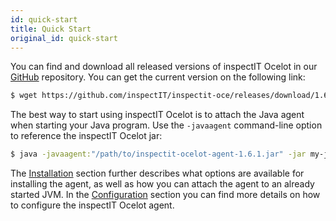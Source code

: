 ```yaml
---
id: quick-start
title: Quick Start
original_id: quick-start
---
```


You can find and download all released versions of inspectIT Ocelot in our [GitHub](https://github.com/inspectIT/inspectit-ocelot/releases) repository.
You can get the current version on the following link:

```bash
$ wget https://github.com/inspectIT/inspectit-oce/releases/download/1.6.1/inspectit-ocelot-agent-1.6.1.jar
```

The best way to start using inspectIT Ocelot is to attach the Java agent when starting your Java program.
Use the `-javaagent` command-line option to reference the inspectIT Ocelot jar:

```bash
$ java -javaagent:"/path/to/inspectit-ocelot-agent-1.6.1.jar" -jar my-java-program.jar
```

The [Installation](installation.md) section further describes what options are available for installing the agent, as well as how you can attach the agent to an already started JVM.
In the [Configuration](configuration/configuration-sources.md) section you can find more details on how to configure the inspectIT Ocelot agent.